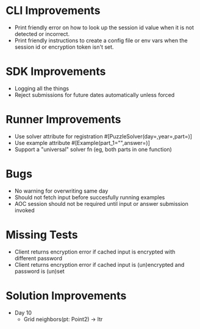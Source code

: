 # CLI Improvements
- Print friendly error on how to look up the session id value when it is not
  detected or incorrect.
- Print friendly instructions to create a config file or env vars when the session
  id or encryption token isn't set.

# SDK Improvements
- Logging all the things
- Reject submissions for future dates automatically unless forced

# Runner Improvements
- Use solver attribute for registration #[PuzzleSolver(day=,year=,part=)]
- Use example attribute #[Example(part_1="",answer=)]
- Support a "universal" solver fn (eg, both parts in one function)

# Bugs
- No warning for overwriting same day
- Should not fetch input before succesfully running examples
- AOC session should not be required until input or answer submission invoked

# Missing Tests
- Client returns encryption error if cached input is encrypted with different password
- Client returns encryption error if cached input is (un)encrypted and password is (un)set

# Solution Improvements
- Day 10
   - Grid neighbors(pt: Point2) -> Itr<Point2>